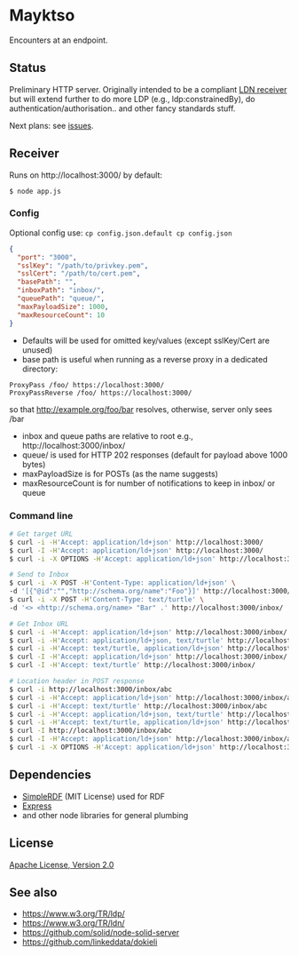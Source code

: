 # Mayktso
Encounters at an endpoint.

## Status
Preliminary HTTP server. Originally intended to be a compliant
[LDN receiver](https://www.w3.org/TR/ldn#receiving) but will extend further to
do more LDP (e.g., ldp:constrainedBy), do authentication/authorisation.. and
other fancy standards stuff.

Next plans: see [issues](https://github.com/csarven/mayktso/issues).

## Receiver
Runs on http://localhost:3000/ by default:

```
$ node app.js
```

### Config
Optional config use: `cp config.json.default cp config.json`
```json
{
  "port": "3000",
  "sslKey": "/path/to/privkey.pem",
  "sslCert": "/path/to/cert.pem",
  "basePath": "",
  "inboxPath": "inbox/",
  "queuePath": "queue/",
  "maxPayloadSize": 1000,
  "maxResourceCount": 10
}
```

* Defaults will be used for omitted key/values (except sslKey/Cert are unused)
* base path is useful when running as a reverse proxy in a dedicated directory:
```
ProxyPass /foo/ https://localhost:3000/
ProxyPassReverse /foo/ https://localhost:3000/
```
so that http://example.org/foo/bar resolves, otherwise, server only sees /bar
* inbox and queue paths are relative to root e.g., http://localhost:3000/inbox/
* queue/ is used for HTTP 202 responses (default for payload above 1000 bytes)
* maxPayloadSize is for POSTs (as the name suggests)
* maxResourceCount is for number of notifications to keep in inbox/ or queue

### Command line
```bash
# Get target URL
$ curl -i -H'Accept: application/ld+json' http://localhost:3000/
$ curl -I -H'Accept: application/ld+json' http://localhost:3000/
$ curl -i -X OPTIONS -H'Accept: application/ld+json' http://localhost:3000/

# Send to Inbox
$ curl -i -X POST -H'Content-Type: application/ld+json' \
-d '[{"@id":"","http://schema.org/name":"Foo"}]' http://localhost:3000/inbox/
$ curl -i -X POST -H'Content-Type: text/turtle' \
-d '<> <http://schema.org/name> "Bar" .' http://localhost:3000/inbox/

# Get Inbox URL
$ curl -i -H'Accept: application/ld+json' http://localhost:3000/inbox/
$ curl -i -H'Accept: application/ld+json, text/turtle' http://localhost:3000/inbox/
$ curl -i -H'Accept: text/turtle, application/ld+json' http://localhost:3000/inbox/
$ curl -I -H'Accept: application/ld+json' http://localhost:3000/inbox/
$ curl -I -H'Accept: text/turtle' http://localhost:3000/inbox/

# Location header in POST response
$ curl -i http://localhost:3000/inbox/abc
$ curl -i -H'Accept: application/ld+json' http://localhost:3000/inbox/abc
$ curl -i -H'Accept: text/turtle' http://localhost:3000/inbox/abc
$ curl -i -H'Accept: application/ld+json, text/turtle' http://localhost:3000/inbox/abc
$ curl -i -H'Accept: text/turtle, application/ld+json' http://localhost:3000/inbox/abc
$ curl -I http://localhost:3000/inbox/abc
$ curl -I -H'Accept: application/ld+json' http://localhost:3000/inbox/abc
$ curl -i -X OPTIONS -H'Accept: application/ld+json' http://localhost:3000/inbox/abc
```

## Dependencies
* [SimpleRDF](https://github.com/simplerdf/simplerdf) (MIT License) used for RDF
* [Express](https://github.com/expressjs/express)
* and other node libraries for general plumbing

## License
[Apache License, Version 2.0](http://www.apache.org/licenses/LICENSE-2.0)

## See also
* https://www.w3.org/TR/ldp/
* https://www.w3.org/TR/ldn/
* https://github.com/solid/node-solid-server
* https://github.com/linkeddata/dokieli
